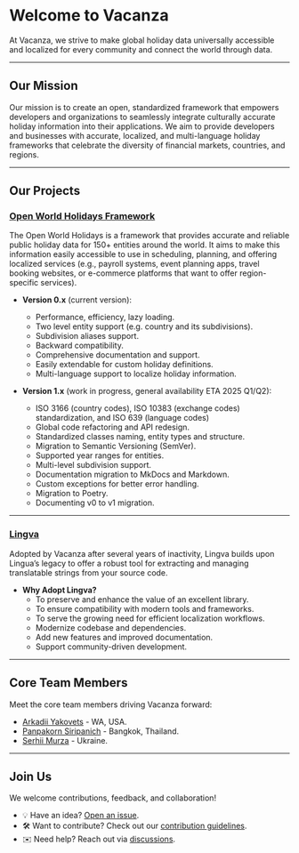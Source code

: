 # Welcome to Vacanza

At Vacanza, we strive to make global holiday data universally accessible and localized for every community and connect the world through data.

---

## Our Mission

Our mission is to create an open, standardized framework that empowers developers and organizations to seamlessly integrate culturally accurate holiday information into their applications. We aim to provide developers and businesses with accurate, localized, and multi-language holiday frameworks that celebrate the diversity of financial markets, countries, and regions.

---

## Our Projects

### [Open World Holidays Framework](https://github.com/vacanza/holidays)

The Open World Holidays is a framework that provides accurate and reliable public holiday data for 150+ entities around the world. It aims to make this information easily accessible to use in scheduling, planning, and offering localized services (e.g., payroll systems, event planning apps, travel booking websites, or e-commerce platforms that want to offer region-specific services).

- **Version 0.x** (current version):
  - Performance, efficiency, lazy loading.
  - Two level entity support (e.g. country and its subdivisions).
  - Subdivision aliases support.
  - Backward compatibility.
  - Comprehensive documentation and support.
  - Easily extendable for custom holiday definitions.
  - Multi-language support to localize holiday information.

- **Version 1.x** (work in progress, general availability ETA 2025 Q1/Q2):
  - ISO 3166 (country codes), ISO 10383 (exchange codes) standardization, and ISO 639 (language codes)
  - Global code refactoring and API redesign.
  - Standardized classes naming, entity types and structure.
  - Migration to Semantic Versioning (SemVer).
  - Supported year ranges for entities.
  - Multi-level subdivision support.
  - Documentation migration to MkDocs and Markdown.
  - Custom exceptions for better error handling.
  - Migration to Poetry.
  - Documenting v0 to v1 migration.

---

### [Lingva](https://github.com/vacanza/lingva)

Adopted by Vacanza after several years of inactivity, Lingva builds upon Lingua’s legacy to offer a robust tool for extracting and managing translatable strings from your source code.

- **Why Adopt Lingva?**
  - To preserve and enhance the value of an excellent library.
  - To ensure compatibility with modern tools and frameworks.
  - To serve the growing need for efficient localization workflows.
  - Modernize codebase and dependencies.
  - Add new features and improved documentation.
  - Support community-driven development.

---

## Core Team Members

Meet the core team members driving Vacanza forward:

- [Arkadii Yakovets](https://github.com/arkid15r) - WA, USA.
- [Panpakorn Siripanich](https://github.com/ppsyrius) - Bangkok, Thailand.
- [Serhii Murza](https://github.com/kjhellico) - Ukraine.

---

## Join Us

We welcome contributions, feedback, and collaboration!  

- 💡 Have an idea? [Open an issue](https://github.com/vacanza/holidays/issues/new/choose).
- 🛠 Want to contribute? Check out our [contribution guidelines](https://github.com/vacanza/holidays/blob/dev/CONTRIBUTING.rst).
- ✉️ Need help? Reach out via [discussions](https://github.com/orgs/vacanza/discussions).
